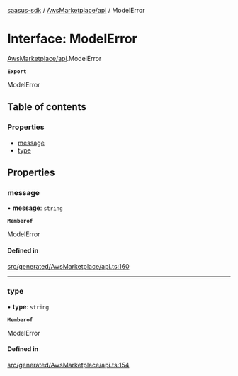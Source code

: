 [saasus-sdk](../README.md) / [AwsMarketplace/api](../modules/AwsMarketplace_api.md) / ModelError

# Interface: ModelError

[AwsMarketplace/api](../modules/AwsMarketplace_api.md).ModelError

**`Export`**

ModelError

## Table of contents

### Properties

- [message](AwsMarketplace_api.ModelError.md#message)
- [type](AwsMarketplace_api.ModelError.md#type)

## Properties

### message

• **message**: `string`

**`Memberof`**

ModelError

#### Defined in

[src/generated/AwsMarketplace/api.ts:160](https://github.com/saasus-platform/saasus-sdk-javascript/blob/6b95732/src/generated/AwsMarketplace/api.ts#L160)

___

### type

• **type**: `string`

**`Memberof`**

ModelError

#### Defined in

[src/generated/AwsMarketplace/api.ts:154](https://github.com/saasus-platform/saasus-sdk-javascript/blob/6b95732/src/generated/AwsMarketplace/api.ts#L154)
